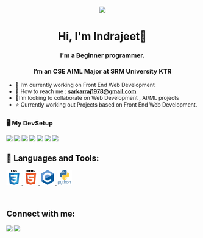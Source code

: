 <h2 align="center"><img src="https://media.giphy.com/media/fTI9mBoWLef8k/giphy.gif"  width="400px"></h2>
<h1 align="center">Hi, I'm Indrajeet👋</h1>
<h3 align="center">I'm a Beginner programmer.</h3>
<h3 align="center"> I’m an CSE AIML Major at SRM University KTR</h3>
<!-- <p align= "center">I'm a hard working individiual and have a craving for knowledge in any form possible. I leave no stone unturned to complete the tasks which i've been assigned with.</p> -->
   
    
    
- 🔭 I’m currently working on Front End Web Development
- 🌱 How to reach me : **sarkarraj1978@gmail.com**
- 💞️I’m looking to collaborate on Web Development , AI/ML projects
- ⭐ Currently working out Projects based on Front End Web Development.


### 🖥️ My DevSetup
<img src="https://img.shields.io/badge/Legion-555555.svg?&style=flat-square&logo=Lenovo&logoColor=E2231A"> <img src="https://img.shields.io/badge/Windows-555555.svg?&style=flat-square&logo=windows&logoColor=0078D6"> <img src="https://img.shields.io/badge/Chrome-555555.svg?&style=flat-square&logo=google-chrome&logoColor=FABC0C"> <img src="https://img.shields.io/badge/VS Code-555555?style=flat-square&logo=visual-studio-code&logoColor=007ACC"> <img src="https://img.shields.io/badge/Terminal-555555.svg?&style=flat-square&logo=powershell&logoColor=white"> <img src="https://img.shields.io/badge/Jupyter-555555.svg?&style=flat-square&logo=jupyter&logoColor=F37626"> <img src="https://img.shields.io/badge/Spotify-555555.svg?&style=flat-square&logo=spotify&logoColor=1ED760"> 

## 🚀 Languages and Tools:

<p align="left"> 
    <p align="left"> <a href="https://www.w3schools.com/css/" target="_blank"> <img src="https://raw.githubusercontent.com/devicons/devicon/master/icons/css3/css3-original-wordmark.svg" alt="css3" width="40" height="40"/> </a> <a href="https://www.w3.org/html/" target="_blank"> <img src="https://raw.githubusercontent.com/devicons/devicon/master/icons/html5/html5-original-wordmark.svg" alt="html5" width="40" height="40"/> </a><a href="https://www.w3schools.com/c/" target="_blank"> <img src="https://raw.githubusercontent.com/devicons/devicon/master/icons/c/c-original.svg" alt="c" width="40" height="40"/> </a> <a href="https://www.w3schools.com/python/" target"_blank"> <img src="https://raw.githubusercontent.com/devicons/devicon/master/icons/python/python-original-wordmark.svg" alt="python" width="40" height="40"/> </a>
</p>

<br/>

## Connect with me:
<p align="left">

<a href = "https://www.linkedin.com/in/indrajeet-sarkar-3bb210224/"><img src="https://img.icons8.com/fluent/48/000000/linkedin.png"/></a>
<a href = "https://www.instagram.com/_.indraaa_/"><img src="https://img.icons8.com/fluent/48/000000/instagram-new.png"/></a>
</a>

</p>
